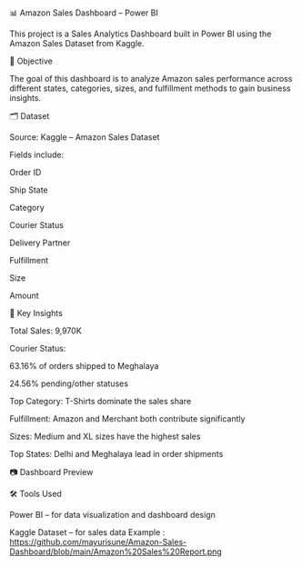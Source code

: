 
📊 Amazon Sales Dashboard – Power BI

This project is a Sales Analytics Dashboard built in Power BI using the Amazon Sales Dataset from Kaggle.

🚀 Objective

The goal of this dashboard is to analyze Amazon sales performance across different states, categories, sizes, and fulfillment methods to gain business insights.

🗂 Dataset

Source: Kaggle – Amazon Sales Dataset

Fields include:

Order ID

Ship State

Category

Courier Status

Delivery Partner

Fulfillment

Size

Amount

📌 Key Insights

Total Sales: 9,970K

Courier Status:

63.16% of orders shipped to Meghalaya

24.56% pending/other statuses

Top Category: T-Shirts dominate the sales share

Fulfillment: Amazon and Merchant both contribute significantly

Sizes: Medium and XL sizes have the highest sales

Top States: Delhi and Meghalaya lead in order shipments

📷 Dashboard Preview

🛠 Tools Used

Power BI – for data visualization and dashboard design

Kaggle Dataset – for sales data
Example  : https://github.com/mayurisune/Amazon-Sales-Dashboard/blob/main/Amazon%20Sales%20Report.png
